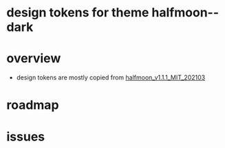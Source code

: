 # design tokens for theme halfmoon--dark

# overview

- design tokens are mostly copied from [halfmoon_v1.1.1_MIT_202103](https://github.com/halfmoonui/halfmoon/tree/develop)

# roadmap

# issues
